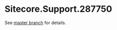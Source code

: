 # Sitecore.Support.287750

See [master branch](https://github.com/sitecoresupport/Sitecore.Support.287750) for details.
